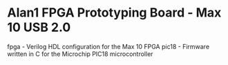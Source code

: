 # Alan1 FPGA Prototyping Board - Max 10 USB 2.0

fpga - Verilog HDL configuration for the Max 10 FPGA
pic18 - Firmware written in C for the Microchip PIC18 microcontroller
